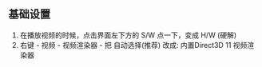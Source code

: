 ## 基础设置

1. 在播放视频的时候，点击界面左下方的 S/W 点一下，变成 H/W (硬解) 
2. 右键 - 视频 - 视频渲染器 - 把 自动选择(推荐) 改成: 内置Direct3D 11 视频渲染器